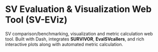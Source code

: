 # SV Evaluation & Visualization Web Tool (SV-EViz)
SV comparison/benchmarking, visualization and metric calculation web tool.
Built with Dash, integrates **SURVIVOR**, **EvalSVcallers**, and rich interactive plots along with automated metric calculation.

